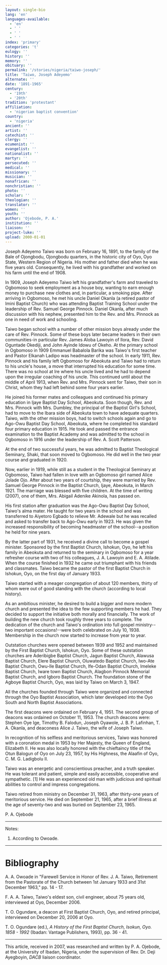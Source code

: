 ```yaml
---
layout: single-bio
lang: 'en'
languages-available:
  - 'en'
  - ' '
  - ' '
  - ' '
index: 'primary'
categories: 't'
eulogy: ''
history: ''
memory: ''
obituary: ''
permalink: '/stories/nigeria/taiwo-joseph/'
title: 'Taiwo, Joseph Adeyemo'
alternate: ''
date: '1891-1965'
century:
  - '19th'
  - '20th'
tradition: 'protestant'
affiliation:
  - 'nigerian baptist convention'
country:
  - 'nigeria'
ancient: ''
artist: ''
catechist: ''
clergy: ''
ecumenist: ''
evangelist: ''
nationalist: ''
martyr: ''
persecuted: ''
medical: ''
missionary: ''
musician: ''
nonafrican: ''
nonchristian: ''
photo: ''
scholar: ''
theologian: ''
translator: ''
women: ''
youth: ''
author: 'Ojebode, P. A.'
institution: ''
liaison: ''
project-luke: ''
upload: 2000-01-01
---
```



Joseph Adeyemo Taiwo was born on February 16, 1891, to the family of the Bale of Ojongbodu, Ojongbodu quarters, in the historic city of Oyo, Oyo State, Western Region of Nigeria. His mother and father died when he was five years old. Consequently, he lived with his grandfather and worked on his farm until the end of 1908.

In 1909, Joseph Adeyemo Taiwo left his grandfather's farm and traveled to Ogbomoso to seek employment as a house boy, wanting to earn enough money to purchase new clothes and, in particular, a smoking pipe. After arriving in Ogbomoso, he met his uncle Daniel Okanla (a retired pastor of Imini Baptist Church) who was attending Baptist Training School under the leadership of Rev. Samuel George Pinnock. Daniel Okanla, after much discussion with his nephew, presented him to the Rev. and Mrs. Pinnock as one in need of work and schooling.

Taiwo began school with a number of other mission boys already under the care of Rev. Pinnock. Some of these boys later became leaders in their own communities-in particular Rev. James Aloba Lawoyin of Ilora, Rev. David Oguntade Okediji, and John Ayinde Idowu of Okeho. At the primary school in Ogbomoso in 1909 Emmanuel Babalola Barika was Taiwo's first teacher and Pastor Elkanah Ladipo was headmaster of the school. In early 1911, Rev. Pinnock and his family left Ogbomoso for Abeokuta and Taiwo had to return to his uncle's house, a move that interrupted his education for some time. There was no school at Ire where his uncle lived and he had to depend upon the irregular coaching of his uncle. This continued until about the middle of April 1913, when Rev. and Mrs. Pinnock sent for Taiwo, their son in Christ, whom they had left behind some four years earlier.

He joined his former mates and colleagues and continued his primary education in Ijaye Baptist Day School, Abeokuta. Soon though, Rev. and Mrs. Pinnock with Mrs. Dumbley, the principal of the Baptist Girl's School, had to move to the Ibara side of Abeokuta town to have adequate quarters. Taiwo, with the other mission boys, had to switch schools again and go to  Ago-Owu Baptist Day School, Abeokuta, where he completed his standard four primary education in 1915. He took and passed the entrance examination to the Baptist Academy and was admitted to the school in Ogbomoso in 1916 under the leadership of Rev. A. Scott Patterson.

At the end of two successful years, he was admitted to Baptist Theological Seminary, Shaki, that soon moved to Ogbomoso. He did well in the two year course and graduated in 1920.

Now, earlier in 1919, while still as a student in the Theological Seminary at Ogbomoso, Taiwo had fallen in love with an Ogbomoso girl named Alice Jolade Ojo. After about two years of courtship, they were married by Rev. Samuel George Pinnock in the Baptist Church, Ijaye, Abeokuta, in March 1921. The marriage was blessed with five children. At the time of writing (2007), one of them, Mrs. Abigail Adenike Akinola, has passed on.

His first station after graduation was the Ago-Owu Baptist Day School, Taiwo's alma mater. He taught for two years in the school and was transferred to Aiyetoro Egbado to relieve Mr. Adewale but he was recalled and asked to transfer back to Ago-Owu early in 1923. He was given the increased responsibility of becoming headmaster of the school--a position he held for nine years.

By the latter part of 1931, he received a divine call to become a gospel minister. Sponsored by the first Baptist Church, Ishokun, Oyo, he left his family in Abeokuta and returned to the seminary in Ogbomoso for a year refresher course with two of his colleagues, J. A. Lawoyin and E. A. Atilade. When the course finished in 1932 he came out triumphant with his friends and classmates. Taiwo became the pastor of the first Baptist Church in Ishokun, Oyo, on the first day of January 1933.

Taiwo started with a meager congregation of about 120 members, thirty of whom were out of good standing with the church (according to local history).

As an ambitious minister, he desired to build a bigger and more modern church and presented the idea to the few supporting members he had. They decided to support the initiative both morally and financially. The work of building the new church took roughly three years to complete. The dedication of the church and Taiwo's ordination into full gospel ministry--two important occasions!--were both celebrated on July 10, 1938. Membership in the church now started to increase from year to year.

Outstation churches were opened between 1939 and 1952 and maintained by the First Baptist Church, Ishokun, Oyo. Some of these outstation churches are Aderibigbe Baptist Church, Jagun Baptist Church, Alawusa Baptist Church, Elere Baptist Church, Oluwatedo Baptist Church, Iwo-Ate Baptist Church, Owu-Ile Baptist Church, Ife-Odan Baptist Church, Imeleke Baptist Church, Iware town Baptist Church, Alagbon Pinnock Memorial Baptist Church, and Igboro Baptist Church. The foundation stone of the Agboye Baptist Church, Oyo, was laid by Taiwo on March 3, 1947.

All the churches founded through Taiwo were organized and connected through the Oyo Baptist Association, which later developed into the Oyo South and North Baptist Associations.

The first deacons were ordained on February 4, 1951. The second group of deacons was ordained on October 11, 1953. The church deacons were: Stephen Oye Ige, Timothy B. Falodun, Joseph Oyawole, J. B. P. Lafinhan, T. A. Okanla, and deaconess Alice J. Taiwo, the wife of Joseph Taiwo.

In recognition of his selfless and meritorious services, Taiwo was honored with a coronation medal in 1953 by Her Majesty, the Queen of England, Elizabeth II. He was also locally honored with the chieftaincy title of the Otun Balogun of Oyo on July 23, 1957, by His Highness, the Alaafin of Oyo, C. M. G. Ladigbolu II.

Taiwo was an energetic and conscientious preacher, and a truth speaker. He was tolerant and patient, simple and easily accessible, cooperative and sympathetic. [1] He was an experienced old man with judicious and spiritual abilities to control and impress congregations.

Taiwo retired from ministry on December 31, 1963, after thirty-one years of meritorious service. He died on September 21, 1965, after a brief illness at the age of seventy-two and was buried on September 23, 1965.

P. A. Ojebode

---

Notes:

1. According to Owoade.

---

# Bibliography

A. A. Owoade in "Farewell Service in Honor of Rev. J. A. Taiwo, Retirement from the Pastorate of the Church between 1st January 1933 and 31st December 1963," pp. 14 - 17.

F. A. A. Taiwo, Taiwo's eldest son, civil engineer, about 75 years old, interviewed at Oyo, December 2006.

T. O. Ogundare, a deacon at First Baptist Church, Oyo, and retired principal, interviewed on December 20, 2006 at Oyo.

T. O. Ogundare (ed.), *A History of the First Baptist Church, Isokun, Oyo. 1858 - 1992* (Ibadan: Vantage Publishers, 1993), pp. 36 - 41.

---

This article, received in 2007, was researched and written by P. A. Ojebode, at the University of Ibadan, Nigeria, under the supervision of Rev. Dr. Deji Ayegboyin, *DACB* liaison coordinator.